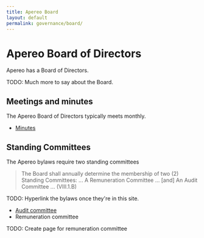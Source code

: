 ```yaml
---
title: Apereo Board
layout: default
permalink: governance/board/
---
```


# Apereo Board of Directors

Apereo has a Board of Directors.

TODO: Much more to say about the Board.

## Meetings and minutes

The Apereo Board of Directors typically meets monthly.

+ [Minutes](./minutes/)

## Standing Committees

The Apereo bylaws require two standing committees

> The Board shall annually determine the membership of two (2) Standing
> Committees: ... A Remuneration Committee ... \[and] An Audit Committee ...
> (VIII.1.B)

TODO: Hyperlink the bylaws once they're in this site.

+ [Audit committee](./audit/)
+ Remuneration committee

TODO: Create page for remuneration committee

